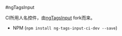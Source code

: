 #ngTagsInput

CI所用人名控件，由[ngTagsInput](https://github.com/mbenford/ngTagsInput) fork而来。

- NPM (`npm install ng-tags-input-ci-dev --save`)